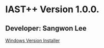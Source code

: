 # IAST++ Version 1.0.0.
## Developer: Sangwon Lee
[Windows Version Installer](https://goo.gl/GdjciH)
